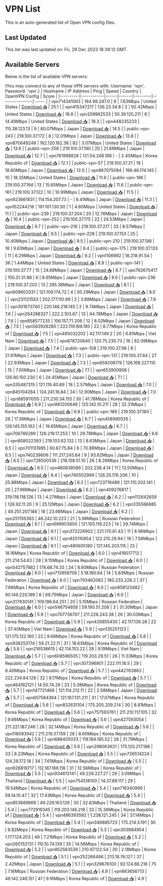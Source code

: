 # VPN List

This is an auto-generated list of Open VPN config files.

## Last Updated

This list was last updated on: Fri, 29 Dec 2023 18:39:12 GMT.

## Available Servers

Below is the list of available VPN servers:

(You may connect to any of these VPN servers with: Username: 'vpn', Password: 'vpn'.)
| Hostname | IP Address | Ping | Speed | Country | OpenVPN Config | Score |
|----------|------------|------|-------|---------|----------------| ----- |
| vpn714341063 | 184.98.247.0 | 9 | 7.63Mbps | United States | [Download 📥](./configs/server_0_US.ovpn) | 25.1 |
| vpn415347217 | 136.23.34.8 | 3 | 92.42Mbps | United States | [Download 📥](./configs/server_1_US.ovpn) | 18.8 |
| vpn209962533 | 50.39.125.211 | 6 | 14.49Mbps | United States | [Download 📥](./configs/server_2_US.ovpn) | 18.3 |
| vpn448235233 | 115.38.123.13 | 9 | 80.07Mbps | Japan | [Download 📥](./configs/server_3_JP.ovpn) | 14.5 |
| public-vpn-243 | 219.100.37.172 | 8 | 12.01Mbps | Japan | [Download 📥](./configs/server_4_JP.ovpn) | 13.8 |
| vpn870649248 | 162.120.162.38 | 82 | 3.07Mbps | United States | [Download 📥](./configs/server_5_US.ovpn) | 13.6 |
| public-vpn-258 | 219.100.37.190 | 20 | 21.68Mbps | Japan | [Download 📥](./configs/server_6_JP.ovpn) | 12.7 |
| vpn761998828 | 121.54.248.188 | - | 2.40Mbps | Korea Republic of | [Download 📥](./configs/server_7_KR.ovpn) | 12.1 |
| public-vpn-57 | 219.100.37.21 | 18 | 18.60Mbps | Japan | [Download 📥](./configs/server_8_JP.ovpn) | 12.0 |
| vpn867075084 | 198.46.174.145 | 10 | 18.35Mbps | United States | [Download 📥](./configs/server_9_US.ovpn) | 11.8 |
| public-vpn-196 | 219.100.37.194 | 13 | 15.65Mbps | Japan | [Download 📥](./configs/server_10_JP.ovpn) | 11.6 |
| public-vpn-161 | 219.100.37.122 | 10 | 10.99Mbps | Japan | [Download 📥](./configs/server_11_JP.ovpn) | 11.5 |
| vpn923661831 | 114.154.207.73 | - | 6.41Mbps | Japan | [Download 📥](./configs/server_12_JP.ovpn) | 11.3 |
| vpn152244216 | 191.101.130.50 | 1 | 4.80Mbps | United States | [Download 📥](./configs/server_13_US.ovpn) | 11.1 |
| public-vpn-239 | 219.100.37.204 | 20 | 12.76Mbps | Japan | [Download 📥](./configs/server_14_JP.ovpn) | 10.4 |
| public-vpn-252 | 219.100.37.175 | 22 | 24.53Mbps | Japan | [Download 📥](./configs/server_15_JP.ovpn) | 9.7 |
| public-vpn-216 | 219.100.37.217 | 33 | 8.57Mbps | Japan | [Download 📥](./configs/server_16_JP.ovpn) | 9.5 |
| public-vpn-228 | 219.100.37.153 | 25 | 10.40Mbps | Japan | [Download 📥](./configs/server_17_JP.ovpn) | 9.5 |
| public-vpn-210 | 219.100.37.198 | 18 | 9.63Mbps | Japan | [Download 📥](./configs/server_18_JP.ovpn) | 9.4 |
| public-vpn-175 | 219.100.37.133 | 11 | 6.29Mbps | Japan | [Download 📥](./configs/server_19_JP.ovpn) | 9.2 |
| vpn1106692 | 18.218.91.54 | 36 | 1.44Mbps | United States | [Download 📥](./configs/server_20_US.ovpn) | 8.9 |
| public-vpn-141 | 219.100.37.77 | 15 | 24.68Mbps | Japan | [Download 📥](./configs/server_21_JP.ovpn) | 8.7 |
| vpn762670417 | 150.31.31.88 | 6 | 8.65Mbps | Japan | [Download 📥](./configs/server_22_JP.ovpn) | 8.6 |
| public-vpn-236 | 219.100.37.203 | 13 | 285.38Mbps | Japan | [Download 📥](./configs/server_23_JP.ovpn) | 8.1 |
| vpn609603331 | 121.109.174.72 | 4 | 50.29Mbps | Japan | [Download 📥](./configs/server_24_JP.ovpn) | 8.0 |
| vpn231121553 | 202.177.110.99 | 2 | 3.89Mbps | Japan | [Download 📥](./configs/server_25_JP.ovpn) | 7.9 |
| vpn301673740 | 220.146.218.145 | 2 | 9.74Mbps | Japan | [Download 📥](./configs/server_26_JP.ovpn) | 7.6 |
| vpn264288327 | 222.2.103.67 | 13 | 44.78Mbps | Japan | [Download 📥](./configs/server_27_JP.ovpn) | 7.6 |
| vpn858577235 | 106.157.71.209 | 12 | 8.02Mbps | Japan | [Download 📥](./configs/server_28_JP.ovpn) | 7.5 |
| vpn583928280 | 222.119.166.185 | 22 | 8.77Mbps | Korea Republic of | [Download 📥](./configs/server_29_KR.ovpn) | 7.5 |
| vpn495032202 | 42.117.149.2 | 20 | 6.81Mbps | Viet Nam | [Download 📥](./configs/server_30_VN.ovpn) | 7.5 |
| vpn878720640 | 120.75.230.73 | 16 | 82.09Mbps | Japan | [Download 📥](./configs/server_31_JP.ovpn) | 7.4 |
| public-vpn-108 | 219.100.37.98 | 8 | 21.61Mbps | Japan | [Download 📥](./configs/server_32_JP.ovpn) | 7.3 |
| public-vpn-131 | 219.100.37.64 | 27 | 22.93Mbps | Japan | [Download 📥](./configs/server_33_JP.ovpn) | 7.3 |
| vpn859208179 | 126.169.227.110 | 15 | 7.00Mbps | Japan | [Download 📥](./configs/server_34_JP.ovpn) | 7.1 |
| vpn653900908 | 126.90.150.230 | 6 | 24.45Mbps | Japan | [Download 📥](./configs/server_35_JP.ovpn) | 7.1 |
| vpn335487315 | 121.119.40.89 | 18 | 2.57Mbps | Japan | [Download 📥](./configs/server_36_JP.ovpn) | 7.0 |
| vpn845104284 | 124.241.16.84 | 24 | 12.90Mbps | Japan | [Download 📥](./configs/server_37_JP.ovpn) | 7.0 |
| vpn685911055 | 211.230.34.155 | 30 | 41.78Mbps | Korea Republic of | [Download 📥](./configs/server_38_KR.ovpn) | 6.9 |
| vpn981200646 | 125.142.10.211 | 28 | 32.31Mbps | Korea Republic of | [Download 📥](./configs/server_39_KR.ovpn) | 6.8 |
| public-vpn-189 | 219.100.37.180 | 26 | 17.38Mbps | Japan | [Download 📥](./configs/server_40_JP.ovpn) | 6.7 |
| vpn458990535 | 126.145.155.162 | 4 | 19.65Mbps | Japan | [Download 📥](./configs/server_41_JP.ovpn) | 6.7 |
| vpn706766289 | 126.219.17.253 | 10 | 29.78Mbps | Japan | [Download 📥](./configs/server_42_JP.ovpn) | 6.6 |
| vpn858022393 | 219.103.62.132 | 13 | 8.63Mbps | Japan | [Download 📥](./configs/server_43_JP.ovpn) | 6.5 |
| vpn701131995 | 60.67.75.84 | 6 | 70.86Mbps | Japan | [Download 📥](./configs/server_44_JP.ovpn) | 6.5 |
| vpn740239606 | 111.217.245.84 | 9 | 93.62Mbps | Japan | [Download 📥](./configs/server_45_JP.ovpn) | 6.5 |
| vpn728500536 | 218.158.51.10 | 26 | 8.26Mbps | Korea Republic of | [Download 📥](./configs/server_46_KR.ovpn) | 6.5 |
| vpn460838586 | 202.238.4.14 | 11 | 13.50Mbps | Japan | [Download 📥](./configs/server_47_JP.ovpn) | 6.4 |
| vpn780552999 | 126.25.176.206 | 10 | 25.88Mbps | Japan | [Download 📥](./configs/server_48_JP.ovpn) | 6.2 |
| vpn723716489 | 121.110.202.141 | 20 | 27.96Mbps | Japan | [Download 📥](./configs/server_49_JP.ovpn) | 6.2 |
| vpn409276817 | 219.118.118.126 | 13 | 4.27Mbps | Japan | [Download 📥](./configs/server_50_JP.ovpn) | 6.2 |
| vpn112642659 | 126.92.11.20 | 9 | 25.12Mbps | Japan | [Download 📥](./configs/server_51_JP.ovpn) | 6.2 |
| vpn335586885 | 49.251.207.188 | 18 | 23.66Mbps | Japan | [Download 📥](./configs/server_52_JP.ovpn) | 6.2 |
| vpn251155383 | 46.242.10.223 | 21 | 5.98Mbps | Russian Federation | [Download 📥](./configs/server_53_RU.ovpn) | 6.1 |
| vpn699803600 | 121.105.119.223 | 14 | 29.74Mbps | Japan | [Download 📥](./configs/server_54_JP.ovpn) | 6.1 |
| vpn372226902 | 221.170.81.43 | 11 | 8.96Mbps | Japan | [Download 📥](./configs/server_55_JP.ovpn) | 6.1 |
| vpn925110854 | 122.215.29.94 | 19 | 7.58Mbps | Japan | [Download 📥](./configs/server_56_JP.ovpn) | 6.1 |
| vpn480605180 | 121.145.203.115 | 25 | 18.16Mbps | Korea Republic of | [Download 📥](./configs/server_57_KR.ovpn) | 6.0 |
| vpn419017712 | 211.214.54.63 | 28 | 9.15Mbps | Korea Republic of | [Download 📥](./configs/server_58_KR.ovpn) | 6.0 |
| vpn542757882 | 178.68.74.33 | 24 | 8.60Mbps | Russian Federation | [Download 📥](./configs/server_59_RU.ovpn) | 6.0 |
| vpn713958706 | 5.18.180.64 | 14 | 5.83Mbps | Russian Federation | [Download 📥](./configs/server_60_RU.ovpn) | 6.0 |
| vpn793462082 | 180.233.228.2 | 37 | 7.66Mbps | Korea Republic of | [Download 📥](./configs/server_61_KR.ovpn) | 6.0 |
| vpn858123482 | 90.149.220.199 | 8 | 69.75Mbps | Japan | [Download 📥](./configs/server_62_JP.ovpn) | 6.0 |
| vpn317930141 | 109.196.64.251 | 20 | 5.15Mbps | Russian Federation | [Download 📥](./configs/server_63_RU.ovpn) | 6.0 |
| vpn546754656 | 59.190.51.208 | 3 | 31.30Mbps | Japan | [Download 📥](./configs/server_64_JP.ovpn) | 5.9 |
| vpn707736707 | 211.228.243.38 | 26 | 30.03Mbps | Korea Republic of | [Download 📥](./configs/server_65_KR.ovpn) | 5.9 |
| vpn426855430 | 42.117.139.28 | 22 | 37.40Mbps | Viet Nam | [Download 📥](./configs/server_66_VN.ovpn) | 5.9 |
| vpn135251123 | 121.175.122.160 | 22 | 9.69Mbps | Korea Republic of | [Download 📥](./configs/server_67_KR.ovpn) | 5.8 |
| vpn939253174 | 59.21.22.11 | 31 | 18.63Mbps | Korea Republic of | [Download 📥](./configs/server_68_KR.ovpn) | 5.8 |
| vpn216536615 | 42.114.153.22 | 28 | 9.19Mbps | Viet Nam | [Download 📥](./configs/server_69_VN.ovpn) | 5.7 |
| vpn608596505 | 119.203.29.51 | 26 | 11.33Mbps | Korea Republic of | [Download 📥](./configs/server_70_KR.ovpn) | 5.7 |
| vpn307396801 | 222.111.18.5 | 29 | 8.40Mbps | Korea Republic of | [Download 📥](./configs/server_71_KR.ovpn) | 5.7 |
| vpn442763863 | 222.234.84.128 | 32 | 9.17Mbps | Korea Republic of | [Download 📥](./configs/server_72_KR.ovpn) | 5.7 |
| vpn464162121 | 14.50.74.29 | 33 | 5.38Mbps | Korea Republic of | [Download 📥](./configs/server_73_KR.ovpn) | 5.7 |
| vpn147721466 | 121.114.212.11 | 22 | 2.58Mbps | Japan | [Download 📥](./configs/server_74_JP.ovpn) | 5.7 |
| vpn607584364 | 121.167.131.211 | 31 | 17.07Mbps | Korea Republic of | [Download 📥](./configs/server_75_KR.ovpn) | 5.6 |
| vpn832631104 | 175.205.209.214 | 30 | 8.81Mbps | Korea Republic of | [Download 📥](./configs/server_76_KR.ovpn) | 5.6 |
| vpn757593761 | 211.210.117.105 | 32 | 9.66Mbps | Korea Republic of | [Download 📥](./configs/server_77_KR.ovpn) | 5.6 |
| vpn427593054 | 211.221.187.246 | 28 | 32.14Mbps | Korea Republic of | [Download 📥](./configs/server_78_KR.ovpn) | 5.6 |
| vpn118093942 | 211.219.37.159 | 28 | 8.60Mbps | Korea Republic of | [Download 📥](./configs/server_79_KR.ovpn) | 5.6 |
| vpn688405033 | 119.194.195.52 | 28 | 31.79Mbps | Korea Republic of | [Download 📥](./configs/server_80_KR.ovpn) | 5.6 |
| vpn298063631 | 175.120.217.188 | 33 | 8.23Mbps | Korea Republic of | [Download 📥](./configs/server_81_KR.ovpn) | 5.5 |
| vpn726514224 | 124.28.172.18 | 34 | 7.61Mbps | Korea Republic of | [Download 📥](./configs/server_82_KR.ovpn) | 5.5 |
| vpn926819717 | 112.187.166.118 | 31 | 12.56Mbps | Korea Republic of | [Download 📥](./configs/server_83_KR.ovpn) | 5.5 |
| vpn934613141 | 49.228.227.27 | 29 | 3.09Mbps | Thailand | [Download 📥](./configs/server_84_TH.ovpn) | 5.5 |
| vpn754518100 | 14.37.89.117 | 29 | 19.54Mbps | Korea Republic of | [Download 📥](./configs/server_85_KR.ovpn) | 5.4 |
| vpn716340999 | 59.14.10.47 | 32 | 17.43Mbps | Korea Republic of | [Download 📥](./configs/server_86_KR.ovpn) | 5.4 |
| vpn853689868 | 49.228.163.128 | 30 | 32.83Mbps | Thailand | [Download 📥](./configs/server_87_TH.ovpn) | 5.4 |
| vpn772919345 | 119.203.146.219 | 32 | 15.36Mbps | Korea Republic of | [Download 📥](./configs/server_88_KR.ovpn) | 5.4 |
| vpn486393592 | 1.238.121.245 | 34 | 37.14Mbps | Korea Republic of | [Download 📥](./configs/server_89_KR.ovpn) | 5.4 |
| vpn346885723 | 175.214.3.191 | 30 | 9.82Mbps | Korea Republic of | [Download 📥](./configs/server_90_KR.ovpn) | 5.3 |
| vpn303684954 | 1.177.124.203 | 49 | 7.21Mbps | Korea Republic of | [Download 📥](./configs/server_91_KR.ovpn) | 5.2 |
| vpn260152131 | 110.10.74.139 | 35 | 14.56Mbps | Korea Republic of | [Download 📥](./configs/server_92_KR.ovpn) | 5.2 |
| vpn952563539 | 210.97.122.54 | 30 | 2.18Mbps | Korea Republic of | [Download 📥](./configs/server_93_KR.ovpn) | 5.1 |
| vpn252266486 | 213.18.76.127 | 37 | 2.42Mbps | Japan | [Download 📥](./configs/server_94_JP.ovpn) | 5.1 |
| vpn329676100 | 92.124.66.216 | 75 | 7.16Mbps | Russian Federation | [Download 📥](./configs/server_95_RU.ovpn) | 4.9 |
| vpn663656713 | 49.142.246.151 | 41 | 9.16Mbps | Korea Republic of | [Download 📥](./configs/server_96_KR.ovpn) | 4.9 |
